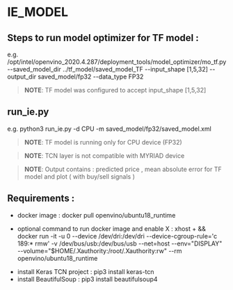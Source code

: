 # IE_MODEL

## Steps to run model optimizer for TF model :
e.g.
/opt/intel/openvino_2020.4.287/deployment_tools/model_optimizer/mo_tf.py --saved_model_dir ../tf_model/saved_model_TF --input_shape [1,5,32] --output_dir saved_model/fp32 --data_type FP32

> **NOTE**: TF model was configured to accept input_shape [1,5,32] 

## run_ie.py
e.g.
python3 run_ie.py -d CPU -m saved_model/fp32/saved_model.xml

> **NOTE**: TF model is running only for CPU device (FP32)

> **NOTE**: TCN layer is not compatible with MYRIAD device

> **NOTE**: Output contains : predicted price , mean absolute error for TF model and plot ( with buy/sell signals )

## Requirements :
- docker image : docker pull openvino/ubuntu18_runtime
* optional command to run docker image and enable X : xhost + && docker run -it -u 0 --device /dev/dri:/dev/dri --device-cgroup-rule='c 189:* rmw' -v /dev/bus/usb:/dev/bus/usb --net=host --env="DISPLAY" --volume="$HOME/.Xauthority:/root/.Xauthority:rw" --rm openvino/ubuntu18_runtime
- install Keras TCN project : pip3 install keras-tcn
- install BeautifulSoup : pip3 install beautifulsoup4

